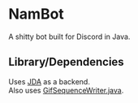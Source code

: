 # NamBot

A shitty bot built for Discord in Java.

## Library/Dependencies
Uses [JDA](https://github.com/DV8FromTheWorld/JDA) as a backend.  
Also uses [GifSequenceWriter.java](http://elliot.kroo.net/software/java/GifSequenceWriter/).
